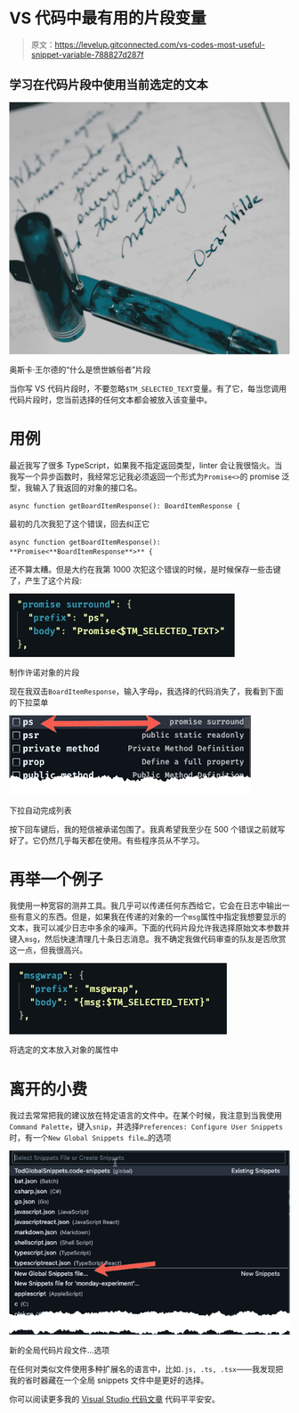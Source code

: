 # VS 代码中最有用的片段变量

> 原文：<https://levelup.gitconnected.com/vs-codes-most-useful-snippet-variable-788827d287f>

## 学习在代码片段中使用当前选定的文本

![](img/b5b38b2e97dcde4fb32fe361a8809dae.png)

奥斯卡·王尔德的“什么是愤世嫉俗者”片段

当你写 VS 代码片段时，不要忽略`$TM_SELECTED_TEXT`变量。有了它，每当您调用代码片段时，您当前选择的任何文本都会被放入该变量中。

# 用例

最近我写了很多 TypeScript，如果我不指定返回类型，linter 会让我很恼火。当我写一个异步函数时，我经常忘记我必须返回一个形式为`Promise<>`的 promise 泛型，我输入了我返回的对象的接口名。

`async function getBoardItemResponse(): BoardItemResponse {`

最初的几次我犯了这个错误，回去纠正它

`async function getBoardItemResponse(): **Promise<**BoardItemResponse**>** {`

还不算太糟。但是大约在我第 1000 次犯这个错误的时候，是时候保存一些击键了，产生了这个片段:

![](img/92eb764fa972106fed11b237cac7185b.png)

制作许诺对象的片段

现在我双击`BoardItemResponse`，输入字母`p`，我选择的代码消失了，我看到下面的下拉菜单

![](img/3b6235913befda741f35974a72611ddc.png)

下拉自动完成列表

按下回车键后，我的短信被承诺包围了。我真希望我至少在 500 个错误之前就写好了。它仍然几乎每天都在使用。有些程序员从不学习。

# 再举一个例子

我使用一种宽容的测井工具。我几乎可以传递任何东西给它，它会在日志中输出一些有意义的东西。但是，如果我在传递的对象的一个`msg`属性中指定我想要显示的文本，我可以减少日志中多余的噪声。下面的代码片段允许我选择原始文本参数并键入`msg`，然后快速清理几十条日志消息。我不确定我做代码审查的队友是否欣赏这一点，但我很高兴。

![](img/4cfbd8f738006c9e644e6d0cd8d08487.png)

将选定的文本放入对象的属性中

# 离开的小费

我过去常常把我的建议放在特定语言的文件中。在某个时候，我注意到当我使用`Command Palette`，键入`snip`，并选择`Preferences: Configure User Snippets`时，有一个`New Global Snippets file…`的选项

![](img/177f79ea81031e254b9c28172059af3b.png)

新的全局代码片段文件…选项

在任何对类似文件使用多种扩展名的语言中，比如`.js, .ts, .tsx`——我发现把我的省时器藏在一个全局 snippets 文件中是更好的选择。

你可以阅读更多我的 [Visual Studio 代码文章](https://gentille.us/visual-studio-code-articles-8250ada42f2?sk=c0cfa155220a13855ce6ea72514c7a88)
代码平平安安。